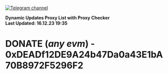 [![Telegram channel](https://img.shields.io/endpoint?url=https://runkit.io/damiankrawczyk/telegram-badge/branches/master?url=https://t.me/n4z4v0d)](https://t.me/n4z4v0d) 

**Dynamic Updates Proxy List with Proxy Checker**  
**Last Updated: 16.12.23 19:35**

# DONATE (_any evm_) - 0xDEADf12DE9A24b47Da0a43E1bA70B8972F5296F2
